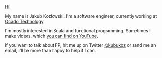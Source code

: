 Hi!

My name is Jakub Kozłowski. I'm a software engineer, currently working at [Ocado Technology](https://ocadotechnology.com/).

I'm mostly interested in Scala and functional programming. Sometimes I make videos, which [you can find on YouTube](http://yt.kubukoz.com).

If you want to talk about FP, hit me up on Twitter [@kubukoz](https://twitter.com/kubukoz) or send me an email, I'll be more than happy to help if I can.
